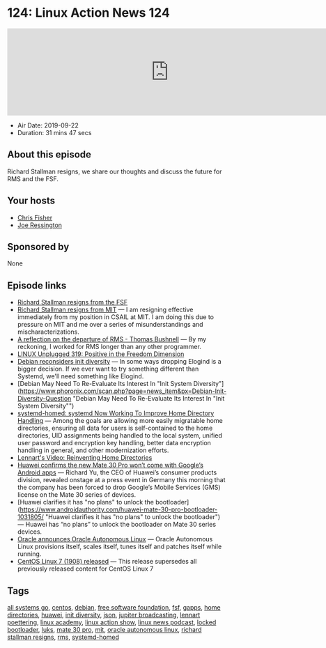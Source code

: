 # 124: Linux Action News 124

<iframe src="https://player.fireside.fm/v2/DAcK9LdX+Mk4kY5HJ?theme=dark" width="740" height="200" frameborder="0" scrolling="no"></iframe>

* Air Date: 2019-09-22
* Duration: 31 mins 47 secs

## About this episode

Richard Stallman resigns, we share our thoughts and discuss the future for RMS and the FSF.

## Your hosts
* [Chris Fisher](https://linuxactionnews.com/hosts/chris)
* [Joe Ressington](https://linuxactionnews.com/hosts/joe)

## Sponsored by

None



## Episode links

  * [Richard Stallman resigns from the FSF](https://www.fsf.org/news/richard-m-stallman-resigns "Richard Stallman resigns from the FSF")
  * [Richard Stallman resigns from MIT](https://stallman.org/archives/2019-jul-oct.html#16_September_2019_\(Resignation\) "Richard Stallman resigns from MIT") — I am resigning effective immediately from my position in CSAIL at MIT. I am doing this due to pressure on MIT and me over a series of misunderstandings and mischaracterizations.
  * [A reflection on the departure of RMS - Thomas Bushnell](https://medium.com/@thomas.bushnell/a-reflection-on-the-departure-of-rms-18e6a835fd84 "A reflection on the departure of RMS - Thomas Bushnell") — By my reckoning, I worked for RMS longer than any other programmer.
  * [LINUX Unplugged 319: Positive in the Freedom Dimension](https://linuxunplugged.com/319 "LINUX Unplugged 319: Positive in the Freedom Dimension")
  * [Debian reconsiders init diversity](https://lists.debian.org/debian-devel-announce/2019/09/msg00001.html "Debian reconsiders init diversity") — In some ways dropping Elogind is a bigger decision. If we ever want to try something different than Systemd, we'll need something like Elogind. 
  * [Debian May Need To Re-Evaluate Its Interest In "Init System Diversity"](https://www.phoronix.com/scan.php?page=news_item&px=Debian-Init-Diversity-Question "Debian May Need To Re-Evaluate Its Interest In "Init System Diversity"")
  * [systemd-homed: systemd Now Working To Improve Home Directory Handling](https://www.phoronix.com/scan.php?page=news_item&px=systemd-homed "systemd-homed: systemd Now Working To Improve Home Directory Handling") — Among the goals are allowing more easily migratable home directories, ensuring all data for users is self-contained to the home directories, UID assignments being handled to the local system, unified user password and encryption key handling, better data encryption handling in general, and other modernization efforts.
  * [Lennart's Video: Reinventing Home Directories](https://media.ccc.de/v/ASG2019-164-reinventing-home-directories#t=819 "Lennart's Video: Reinventing Home Directories")
  * [Huawei confirms the new Mate 30 Pro won’t come with Google’s Android apps](https://www.theverge.com/2019/9/19/20873690/huawei-mate-30-series-phones-google-android-ban-apps-block "Huawei confirms the new Mate 30 Pro won’t come with Google’s Android apps") — Richard Yu, the CEO of Huawei’s consumer products division, revealed onstage at a press event in Germany this morning that the company has been forced to drop Google’s Mobile Services (GMS) license on the Mate 30 series of devices.
  * [Huawei clarifies it has "no plans" to unlock the bootloader](https://www.androidauthority.com/huawei-mate-30-pro-bootloader-1031805/ "Huawei clarifies it has "no plans" to unlock the bootloader") — Huawei has “no plans” to unlock the bootloader on Mate 30 series devices. 
  * [Oracle announces Oracle Autonomous Linux](https://www.zdnet.com/article/oracle-announces-oracle-autonomous-linux/ "Oracle announces Oracle Autonomous Linux") — Oracle Autonomous Linux provisions itself, scales itself, tunes itself and patches itself while running.
  * [CentOS Linux 7 (1908) released](https://lists.centos.org/pipermail/centos-announce/2019-September/023405.html "CentOS Linux 7 \(1908\) released") — This release supersedes all previously released content for CentOS Linux 7



## Tags

[all systems go](https://linuxactionnews.com/tags/all%20systems%20go), [centos](https://linuxactionnews.com/tags/centos), [debian](https://linuxactionnews.com/tags/debian), [free software foundation](https://linuxactionnews.com/tags/free%20software%20foundation), [fsf](https://linuxactionnews.com/tags/fsf), [gapps](https://linuxactionnews.com/tags/gapps), [home directories](https://linuxactionnews.com/tags/home%20directories), [huawei](https://linuxactionnews.com/tags/huawei), [init diversity](https://linuxactionnews.com/tags/init%20diversity), [json](https://linuxactionnews.com/tags/json), [jupiter broadcasting](https://linuxactionnews.com/tags/jupiter%20broadcasting), [lennart poettering](https://linuxactionnews.com/tags/lennart%20poettering), [linux academy](https://linuxactionnews.com/tags/linux%20academy), [linux action show](https://linuxactionnews.com/tags/linux%20action%20show), [linux news podcast](https://linuxactionnews.com/tags/linux%20news%20podcast), [locked bootloader](https://linuxactionnews.com/tags/locked%20bootloader), [luks](https://linuxactionnews.com/tags/luks), [mate 30 pro](https://linuxactionnews.com/tags/mate%2030%20pro), [mit](https://linuxactionnews.com/tags/mit), [oracle autonomous linux](https://linuxactionnews.com/tags/oracle%20autonomous%20linux), [richard stallman resigns](https://linuxactionnews.com/tags/richard%20stallman%20resigns), [rms](https://linuxactionnews.com/tags/rms), [systemd-homed](https://linuxactionnews.com/tags/systemd-homed)